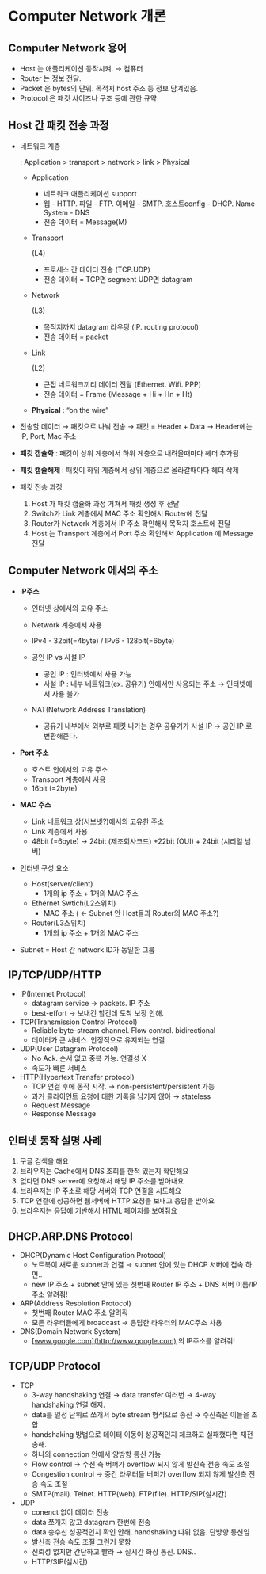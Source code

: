 # Computer Network 개론

## Computer Network 용어

- Host 는 애플리케이션 동작시켜. → 컴퓨터
- Router 는 정보 전달.
- Packet 은 bytes의 단위. 목적지 host 주소 등 정보 담겨있음.
- Protocol 은 패킷 사이즈나 구조 등에 관한 규약

## Host 간 패킷 전송 과정

- 네트워크 계층

  : Application > transport > network > link > Physical

  - Application

    - 네트워크 애플리케이션 support
    - 웹 - HTTP. 파일 - FTP. 이메일 - SMTP. 호스트config - DHCP. Name System - DNS
    - 전송 데이터 = Message(M)

  - Transport

     (L4)

    - 프로세스 간 데이터 전송 (TCP.UDP)
    - 전송 데이터 = TCP면 segment UDP면 datagram

  - Network

     (L3)

    - 목적지까지 datagram 라우팅 (IP. routing protocol)
    - 전송 데이터 = packet

  - Link

     (L2)

    - 근접 네트워크끼리 데이터 전달 (Ethernet. Wifi. PPP)
    - 전송 데이터 = Frame (Message + Hi + Hn + Ht)

  - **Physical** : “on the wire”

- 전송할 데이터 → 패킷으로 나눠 전송 → 패킷 = Header + Data → Header에는 IP, Port, Mac 주소

- **패킷 캡슐화** : 패킷이 상위 계층에서 하위 계층으로 내려올때마다 헤더 추가됨

- **패킷 캡슐해제** : 패킷이 하위 계층에서 상위 계층으로 올라갈때마다 헤더 삭제

- 패킷 전송 과정

  1. Host 가 패킷 캡슐화 과정 거쳐서 패킷 생성 후 전달
  2. Switch가 Link 계층에서 MAC 주소 확인해서 Router에 전달
  3. Router가 Network 계층에서 IP 주소 확인해서 목적지 호스트에 전달
  4. Host 는 Transport 계층에서 Port 주소 확인해서 Application 에 Message 전달

## Computer Network 에서의 주소

- I**P주소**

  - 인터넷 상에서의 고유 주소
  - Network 계층에서 사용
  - IPv4 - 32bit(=4byte) / IPv6 - 128bit(=6byte)

  - 공인 IP vs 사설 IP
    - 공인 IP : 인터넷에서 사용 가능
    - 사설 IP : 내부 네트워크(ex. 공유기) 안에서만 사용되는 주소 → 인터넷에서 사용 불가
  - NAT(Network Address Translation)
    - 공유기 내부에서 외부로 패킷 나가는 경우 공유기가 사설 IP → 공인 IP 로 변환해준다.

- **Port 주소**

  - 호스트 안에서의 고유 주소
  - Transport 계층에서 사용
  - 16bit (=2byte)

- **MAC 주소**

  - Link 네트워크 상(서브넷?)에서의 고유한 주소
  - Link 계층에서 사용
  - 48bit (=6byte) → 24bit (제조회사코드) +22bit (OUI) + 24bit (시리얼 넘버)

- 인터넷 구성 요소
  - Host(server/client)
    - 1개의 ip 주소 + 1개의 MAC 주소
  - Ethernet Swtich(L2스위치)
    - MAC 주소 ( ← Subnet 안 Host들과 Router의 MAC 주소?)
  - Router(L3스위치)
    - 1개의 ip 주소 + 1개의 MAC 주소
- Subnet = Host 간 network ID가 동일한 그룹

## IP/TCP/UDP/HTTP

- IP(Internet Protocol)
  - datagram service  → packets. IP 주소
  - best-effort → 보내긴 할건데 도착 보장 안해.
- TCP(Transmission Control Protocol)
  - Reliable byte-stream channel. Flow control. bidirectional
  - 데이터가 큰 서비스. 안정적으로 유지되는 연결
- UDP(User Datagram Protocol)
  - No Ack. 순서 없고 중복 가능. 연결성 X
  - 속도가 빠른 서비스
- HTTP(Hypertext Transfer protocol)
  - TCP 연결 후에 동작 시작. → non-persistent/persistent 가능
  - 과거 클라이언트 요청에 대한 기록을 남기지 않아 → stateless
  - Request Message
  - Response Message

## 인터넷 동작 설명 사례

1. 구글 검색을 해요
2. 브라우저는 Cache에서 DNS 조회를 한적 있는지 확인해요
3. 없다면 DNS server에 요청해서 해당 IP 주소를 받아내요
4. 브라우저는 IP 주소로 해당 서버와 TCP 연결을 시도해요
5. TCP 연결에 성공하면 웹서버에 HTTP 요청을 보내고 응답을 받아요
6. 브라우저는 응답에 기반해서 HTML 페이지를 보여줘요

## DHCP.ARP.DNS Protocol

- DHCP(Dynamic Host Configuration Protocol)
  - 노트북이 새로운 subnet과 연결 → subnet 안에 있는 DHCP 서버에 접속 하면..
  - new IP 주소 + subnet 안에 있는 첫번째 Router IP 주소 + DNS 서버 이름/IP주소 알려줘!
- ARP(Address Resolution Protocol)
  - 첫번째 Router MAC 주소 알려줘
  - 모든 라우터들에게 broadcast  → 응답한 라우터의 MAC주소 사용
- DNS(Domain Network System)
  - [www.google.com](http://www.google.com) 의 IP주소를 알려줘!

## TCP/UDP Protocol

- TCP
  - 3-way handshaking 연결 → data transfer 여러번 → 4-way handshaking 연결 해지.
  - data를 일정 단위로 쪼개서 byte stream 형식으로 송신 → 수신측은 이들을 조합
  - handshaking 방법으로 데이터 이동이 성공적인지 체크하고 실패했다면 재전송해.
  - 하나의 connection 안에서 양방향 통신 가능
  - Flow control → 수신 측 버퍼가 overflow 되지 않게 발신측 전송 속도 조절
  - Congestion control → 중간 라우터들 버퍼가 overflow 되지 않게 발신측 전송 속도 조절
  - SMTP(mail). Telnet. HTTP(web). FTP(file). HTTP/SIP(실시간)
- UDP
  - conenct 없이 데이터 전송
  - data 쪼개지 않고 datagram 한번에 전송
  - data 송수신 성공적인지 확인 안해. handshaking 따위 없음. 단방향 통신임
  - 발신측 전송 속도 조절 그런거 못함
  - 신뢰성 없지만 간단하고 빨라 → 실시간 화상 통신. DNS..
  - HTTP/SIP(실시간)

